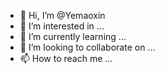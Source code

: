 - 👋 Hi, I’m @Yemaoxin
- 👀 I’m interested in ...
- 🌱 I’m currently learning ...
- 💞️ I’m looking to collaborate on ...
- 📫 How to reach me ...

<!---
Yemaoxin/Yemaoxin is a ✨ special ✨ repository because its `README.md` (this file) appears on your GitHub profile.
You can click the Preview link to take a look at your changes.
--->
